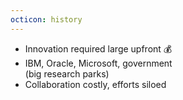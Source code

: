 ```yaml
---
octicon: history
---
```


* Innovation required large upfront :moneybag:
* IBM, Oracle, Microsoft, government <br />(big research parks)
* Collaboration costly, efforts siloed
